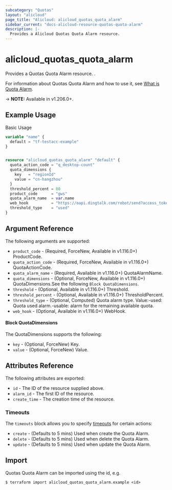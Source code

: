```yaml
---
subcategory: "Quotas"
layout: "alicloud"
page_title: "Alicloud: alicloud_quotas_quota_alarm"
sidebar_current: "docs-alicloud-resource-quotas-quota-alarm"
description: |-
  Provides a Alicloud Quotas Quota Alarm resource.
---
```


# alicloud_quotas_quota_alarm

Provides a Quotas Quota Alarm resource. .

For information about Quotas Quota Alarm and how to use it, see [What is Quota Alarm](https://www.alibabacloud.com/help/en/).

-> **NOTE:** Available in v1.206.0+.

## Example Usage

Basic Usage

```terraform
variable "name" {
  default = "tf-testacc-example"
}


resource "alicloud_quotas_quota_alarm" "default" {
  quota_action_code = "q_desktop-count"
  quota_dimensions {
    key   = "regionId"
    value = "cn-hangzhou"
  }
  threshold_percent = 80
  product_code      = "gws"
  quota_alarm_name  = var.name
  web_hook          = "https://oapi.dingtalk.com/robot/send?access_token=0a09bd617f43d07e8607b258c6cdffbacf0e023f1bbe46cfeb0265127802bf43"
  threshold_type    = "used"
}
```

## Argument Reference

The following arguments are supported:
* `product_code` - (Required, ForceNew, Available in v1.116.0+) ProductCode.
* `quota_action_code` - (Required, ForceNew, Available in v1.116.0+) QuotaActionCode.
* `quota_alarm_name` - (Required, Available in v1.116.0+) QuotaAlarmName.
* `quota_dimensions` - (Optional, ForceNew, Available in v1.116.0+) QuotaDimensions.See the following `Block QuotaDimensions`.
* `threshold` - (Optional, Available in v1.116.0+) Threshold.
* `threshold_percent` - (Optional, Available in v1.116.0+) ThresholdPercent.
* `threshold_type` - (Optional, Computed) Quota alarm type. Value:-used: Quota used alarm.-usable: alarm for the remaining available quota.
* `web_hook` - (Optional, Available in v1.116.0+) WebHook.


#### Block QuotaDimensions

The QuotaDimensions supports the following:
* `key` - (Optional, ForceNew) Key.
* `value` - (Optional, ForceNew) Value.


## Attributes Reference

The following attributes are exported:
* `id` - The ID of the resource supplied above.
* `alarm_id` - The first ID of the resource.
* `create_time` - The creation time of the resource.

### Timeouts

The `timeouts` block allows you to specify [timeouts](https://www.terraform.io/docs/configuration-0-11/resources.html#timeouts) for certain actions:
* `create` - (Defaults to 5 mins) Used when create the Quota Alarm.
* `delete` - (Defaults to 5 mins) Used when delete the Quota Alarm.
* `update` - (Defaults to 5 mins) Used when update the Quota Alarm.

## Import

Quotas Quota Alarm can be imported using the id, e.g.

```shell
$ terraform import alicloud_quotas_quota_alarm.example <id>
```